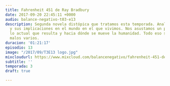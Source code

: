 ```yaml
---
title: Fahrenheit 451 de Ray Bradbury
date: 2017-09-20 22:45:11 +0000
audio: balance-negativo-t03-e13
description: Segunda novela distópica que tratamos esta temporada. Analizamos la obra
  y sus implicaciones en el mundo en el que vivimos. Nos asustamos un poco viendo
  lo actual que resulta y hacia dónde se mueve la humanidad. Todo eso sumado a chistes
  malos varios.
duracion: '01:21:17'
episodio: 13
image: "/2017/09/T3E13 logo.jpg"
mixcloudurl: https://www.mixcloud.com/balancenegativo/fahrenheit-451-de-ray-bradbury/
subtitle: ''
temporada: 3
draft: true

---
```

